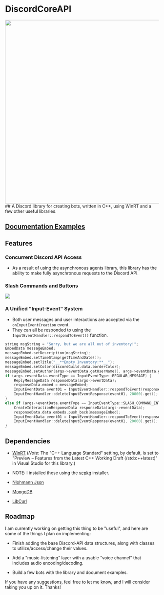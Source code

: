 # DiscordCoreAPI
 <img src="https://github.com/RealTimeChris/DiscordCoreAPI/blob/main/images/TheLogo.png?raw=true"  width="600" >
## A Discord library for creating bots, written in C++, using WinRT and a few other useful libraries. 

## [Documentation Examples](https://github.com/RealTimeChris/DiscordCoreAPI/blob/main/Documentation-Examples.md)

## Features
### Concurrent Discord API Access
- As a result of using the asynchronous agents library, this library has the ability to make fully asynchronous requests to the Discord API.

### Slash Commands and Buttons
![](https://github.com/RealTimeChris/DiscordCoreAPI/blob/main/images/Screenshot%20(53).png?raw=true)
### A Unified "Input-Event" System
- Both user messages and user interactions are accepted via the `onInputEventCreation` event.
- They can all be responded to using the `InputEventHandler::respondToEvent()` function.
```C++
string msgString = "Sorry, but we are all out of inventory!";
EmbedData messageEmbed;
messageEmbed.setDescription(msgString);
messageEmbed.setTimeStamp(getTimeAndDate());
messageEmbed.setTitle("__**Empty Inventory:**__");
messageEmbed.setColor(discordGuild.data.borderColor);
messageEmbed.setAuthor(args->eventData.getUserName(), args->eventData.getAvatarURL());
if (args->eventData.eventType == InputEventType::REGULAR_MESSAGE) {
	ReplyMessageData responseData(args->eventData);
	responseData.embed = messageEmbed;
	InputEventData event01 = InputEventHandler::respondToEvent(responseData).get();
	InputEventHandler::deleteInputEventResponse(event01, 20000).get();
}
else if (args->eventData.eventType == InputEventType::SLASH_COMMAND_INTERACTION) {
	CreateInteractionResponseData responseData(args->eventData);
	responseData.data.embeds.push_back(messageEmbed);
	InputEventData event01 = InputEventHandler::respondToEvent(responseData).get();
	InputEventHandler::deleteInputEventResponse(event01, 20000).get();
}
```
## Dependencies

- [WinRT](https://docs.microsoft.com/en-us/windows/uwp/cpp-and-winrt-apis/intro-to-using-cpp-with-winrt)
(*Note*: The "C++ Language Standard" setting, by default, is set to "Preview – Features from the Latest C++ Working Draft (/std:c++latest)" in Visual Studio for this library.)

- NOTE: I installed these using the [vcpkg](https://github.com/microsoft/vcpkg) installer.
 
- [Nlohmann Json](https://github.com/nlohmann/json)

- [MongoDB](https://docs.mongodb.com/manual/installation/)

- [LibCurl](https://github.com/curl/curl)

## Roadmap
I am currently working on getting this thing to be "useful", and here are some of the things I plan on implementing:

- Finish adding the base Discord-API data structures, along with classes to utilize/access/change their values.

- Add a "music-listening" layer with a usable "voice channel" that includes audio encoding/decoding.

- Build a few bots with the library and document examples.

If you have any suggestions, feel free to let me know, and I will consider taking you up on it. Thanks!
